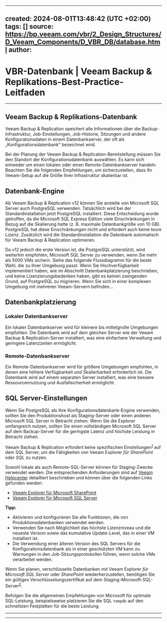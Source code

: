 
---
created: 2024-08-01T13:48:42 (UTC +02:00)
tags: []
source: https://bp.veeam.com/vbr/2_Design_Structures/D_Veeam_Components/D_VBR_DB/database.html
author: 
---

# VBR-Datenbank | Veeam Backup & Replikations-Best-Practice-Leitfaden

---
## [](https://bp.veeam.com/vbr/2_Design_Structures/D_Veeam_Components/D_VBR_DB/database.html#veeam-backup--replication-database)Veeam Backup & Replikations-Datenbank

Veeam Backup & Replication speichert alle Informationen über die Backup-Infrastruktur, Job-Einstellungen, Job-Historie, Sitzungen und andere Konfigurationsdaten in einem Datenbankserver, der oft als „Konfigurationsdatenbank“ bezeichnet wird.

Bei der Planung der Veeam Backup & Replication-Bereitstellung müssen Sie den Standort der Konfigurationsdatenbank auswählen. Es kann sich entweder um einen lokalen oder einen Remote-Datenbankserver handeln. Beachten Sie die folgenden Empfehlungen, um sicherzustellen, dass Ihr Veeam-Setup auf die Größe Ihrer Infrastruktur skalierbar ist.

## [](https://bp.veeam.com/vbr/2_Design_Structures/D_Veeam_Components/D_VBR_DB/database.html#database-engine)Datenbank-Engine

Ab Veeam Backup & Replication v12 können Sie anstelle von Microsoft SQL Server auch PostgreSQL verwenden. Tatsächlich wird bei der Standardinstallation jetzt PostgreSQL installiert. Diese Entscheidung wurde getroffen, da die Microsoft SQL Express Edition viele Einschränkungen in Bezug auf die Skalierung hatte (z. B. maximale Datenbankgröße von 10 GB). PostgreSQL hat diese Einschränkungen nicht und erfordert auch keine teure Lizenz. Zusätzlich wird die Standardinstallation die Datenbank automatisch für Veeam Backup & Replication optimieren.

Da v12 jedoch die erste Version ist, die PostgreSQL unterstützt, wird weiterhin empfohlen, Microsoft SQL Server zu verwenden, wenn Sie mehr als 5000 VMs sichern. Siehe das folgende Flussdiagramm für die beste Wahl, die zu Ihrer Umgebung passt. Wenn Sie Hochverfügbarkeit implementiert haben, wie im Abschnitt Datenbankplatzierung beschrieben, und keine Lizenzierungsbedenken haben, gibt es keinen zwingenden Grund, auf PostgreSQL zu migrieren. Wenn Sie sich in einer komplexen Umgebung mit mehreren Veeam-Servern befinden...

## [](https://bp.veeam.com/vbr/2_Design_Structures/D_Veeam_Components/D_VBR_DB/database.html#placement)Datenbankplatzierung

### [](https://bp.veeam.com/vbr/2_Design_Structures/D_Veeam_Components/D_VBR_DB/database.html#local-database-server)Lokaler Datenbankserver

Ein lokaler Datenbankserver wird für kleinere bis mittelgroße Umgebungen empfohlen. Die Datenbank wird auf dem gleichen Server wie der Veeam Backup & Replication-Server installiert, was eine einfachere Verwaltung und geringere Latenzzeiten ermöglicht.

### [](https://bp.veeam.com/vbr/2_Design_Structures/D_Veeam_Components/D_VBR_DB/database.html#remote-database-server)Remote-Datenbankserver

Ein Remote-Datenbankserver wird für größere Umgebungen empfohlen, in denen eine höhere Verfügbarkeit und Skalierbarkeit erforderlich ist. Die Datenbank wird auf einem separaten Server installiert, was eine bessere Ressourcennutzung und Ausfallsicherheit ermöglicht.

## [](https://bp.veeam.com/vbr/2_Design_Structures/D_Veeam_Components/D_VBR_DB/database.html#sql-server-settings)SQL Server-Einstellungen

Wenn Sie PostgreSQL als Ihre Konfigurationsdatenbank-Engine verwenden, sollten Sie den Produktionshost als Staging-Server oder einen anderen Microsoft SQL Server in Betracht ziehen.
Wenn Sie die Explorer umfangreich nutzen, sollten Sie einen vollständigen Microsoft SQL Server auf dem Backup-Server für die geringste Latenz und höchste Leistung in Betracht ziehen.

Veeam Backup & Replication erfordert keine spezifischen Einstellungen<sup id="fnref:sqlrequirements"><a href="https://bp.veeam.com/vbr/2_Design_Structures/D_Veeam_Components/D_VBR_DB/database.html#fn:sqlrequirements">1</a></sup> auf dem SQL Server, um die Fähigkeiten von Veeam Explorer _für SharePoint_ oder _SQL_ zu nutzen.

Sowohl lokale als auch Remote-SQL-Server können für Staging-Zwecke verwendet werden. Die entsprechenden Anforderungen sind auf [Veeam Helpcenter](https://www.veeam.com/documentation-guides-datasheets.html) detailliert beschrieben und können über die folgenden Links gefunden werden:

-   [Veeam Explorer für Microsoft SharePoint](https://helpcenter.veeam.com/docs/backup/explorers/vesp_staging_microsoft_sql_server.html)
-   [Veeam Explorer für Microsoft SQL Server](https://helpcenter.veeam.com/docs/backup/explorers/vesql_configure_staging.html)

**Tipp:**

-   Aktivieren und konfigurieren Sie alle Funktionen, die von Produktionsdatenbanken verwendet werden.
-   Verwenden Sie nach Möglichkeit das höchste Lizenzniveau und die neueste Version sowie das kumulative Update-Level, das in einer VM installiert ist.
-   Die Verwendung einer älteren Version des SQL Servers für die Konfigurationsdatenbank als in einer geschützten VM kann zu Warnungen in den Job-Sitzungsprotokollen führen, wenn solche VMs verarbeitet werden.

Wenn Sie planen, verschlüsselte Datenbanken mit Veeam Explorer _für Microsoft SQL Server_ oder _SharePoint_ wiederherzustellen, benötigen Sie ein gültiges Verschlüsselungszertifikat auf dem Staging-Microsoft-SQL-Server<sup id="fnref:kb2006"><a href="https://bp.veeam.com/vbr/2_Design_Structures/D_Veeam_Components/D_VBR_DB/database.html#fn:kb2006">2</a></sup>.

Befolgen Sie die allgemeinen Empfehlungen von Microsoft für optimale SQL-Leistung, beispielsweise platzieren Sie die SQL `tempdb` auf den schnellsten Festplatten für die beste Leistung.

___

___

